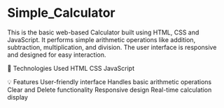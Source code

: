 # Simple_Calculator
This is the basic web-based Calculator built using HTML, CSS and JavaScript.
It performs simple arithmetic operations like addition, subtraction, multiplication, and division. The user interface is responsive and designed for easy interaction.

🔧 Technologies Used
HTML
CSS
JavaScript

💡 Features
User-friendly interface
Handles basic arithmetic operations
Clear and Delete functionality
Responsive design
Real-time calculation display
